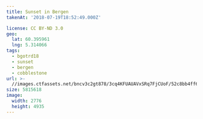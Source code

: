 ```yaml
---
title: Sunset in Bergen
takenAt: '2018-07-19T18:52:49.000Z'

license: CC BY-ND 3.0
geo:
  lat: 60.395961
  lng: 5.314066
tags:
  - bgotrd18
  - sunset
  - bergen
  - cobblestone
url: >-
  //images.ctfassets.net/bncv3c2gt878/3cq4KFUAUAVxSRq7FjCUoF/52c8bb4ff608aa32235dcdf0f75ebf51/sunset-in-bergen_42051173600_o
size: 5815618
image:
  width: 2776
  height: 4935
---
```

